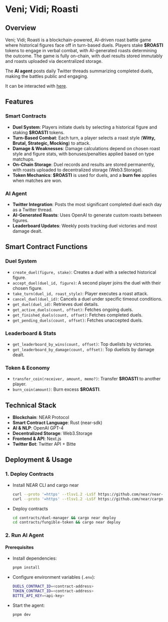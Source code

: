 # **Veni; Vidi; Roasti**

## **Overview**
Veni; Vidi; Roasti is a blockchain-powered, AI-driven roast battle game where historical figures face off in turn-based duels. Players stake **$ROASTI** tokens to engage in verbal combat, with AI-generated roasts determining the outcome. The game is fully on-chain, with duel results stored immutably and roasts uploaded via decentralized storage.

The **AI agent** posts daily Twitter threads summarizing completed duels, making the battles public and engaging.

It can be interacted with [here](https://wallet.bitte.ai/smart-actions/?mode=debug&agentId=venividiroasti.vercel.app).

## **Features**
### **Smart Contracts**
- **Duel System**: Players initiate duels by selecting a historical figure and staking **$ROASTI** tokens.
- **Turn-Based Combat**: Each turn, a player selects a roast style (**Witty, Brutal, Strategic, Mocking**) to attack.
- **Damage & Weaknesses**: Damage calculations depend on chosen roast style and figure stats, with bonuses/penalties applied based on type matchups.
- **On-Chain Storage**: Duel records and results are stored permanently, with roasts uploaded to decentralized storage (Web3.Storage).
- **Token Mechanics**: **$ROASTI** is used for duels, and a **burn fee** applies when matches are won.

### **AI Agent**
- **Twitter Integration**: Posts the most significant completed duel each day as a Twitter thread.
- **AI-Generated Roasts**: Uses OpenAI to generate custom roasts between figures.
- **Leaderboard Updates**: Weekly posts tracking duel victories and most damage dealt.

## **Smart Contract Functions**
### **Duel System**
- `create_duel(figure, stake)`: Creates a duel with a selected historical figure.
- `accept_duel(duel_id, figure)`: A second player joins the duel with their chosen figure.
- `take_turn(duel_id, roast_style)`: Player executes a roast attack.
- `cancel_duel(duel_id)`: Cancels a duel under specific timeout conditions.
- `get_duel(duel_id)`: Retrieves duel details.
- `get_active_duels(count, offset)`: Fetches ongoing duels.
- `get_finished_duels(count, offset)`: Fetches completed duels.
- `get_pending_duels(count, offset)`: Fetches unaccepted duels.

### **Leaderboard & Stats**
- `get_leaderboard_by_wins(count, offset)`: Top duelists by victories.
- `get_leaderboard_by_damage(count, offset)`: Top duelists by damage dealt.

### **Token & Economy**
- `transfer_coin(receiver, amount, memo?)`: Transfer **$ROASTI** to another player.
- `burn_coin(amount)`: Burn excess **$ROASTI**.

## **Technical Stack**
- **Blockchain**: NEAR Protocol
- **Smart Contract Language**: Rust (near-sdk)
- **AI & NLP**: OpenAI GPT-4
- **Decentralized Storage**: Web3.Storage
- **Frontend & API**: Next.js
- **Twitter Bot**: Twitter API + Bitte

## **Deployment & Usage**

### **1. Deploy Contracts**
- Install NEAR CLI and cargo near
  ```sh
  curl --proto '=https' --tlsv1.2 -LsSf https://github.com/near/near-cli-rs/releases/latest/download/near-cli-rs-installer.sh | sh
  curl --proto '=https' --tlsv1.2 -LsSf https://github.com/near/cargo-near/releases/latest/download/cargo-near-installer.sh | sh
  ```
- Deploy contracts
  ```sh
  cd contracts/duel-manager && cargo near deploy
  cd contracts/fungible-token && cargo near deploy
  ```

### **2. Run AI Agent**
#### **Prerequisites**
- Install dependencies:
  ```sh
  pnpm install
  ```
- Configure environment variables (`.env`):
  ```sh
  DUELS_CONTRACT_ID=<contract-address>
  TOKEN_CONTRACT_ID=<contract-address>
  BITTE_API_KEY=<api-key>
  ```
- Start the agent:
  ```sh
  pnpm dev
  ```

